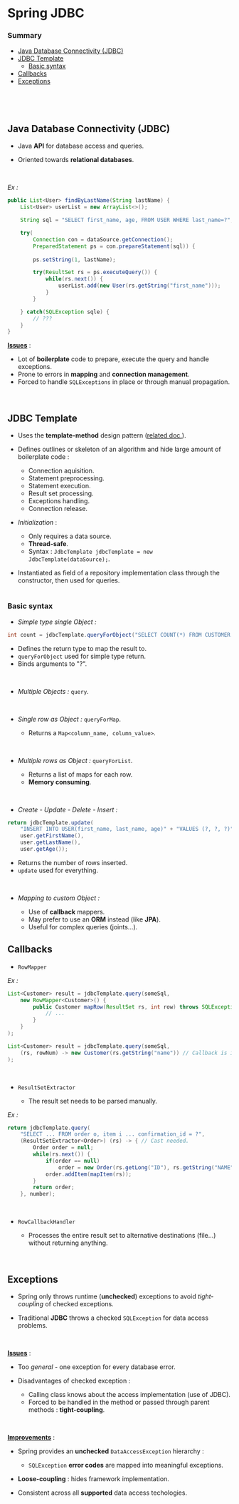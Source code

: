 # Spring JDBC

### Summary

- [Java Database Connectivity (JDBC)](#java-database-connectivity-jdbc)
- [JDBC Template](#jdbc-template)
    - [Basic syntax](#basic-syntax)
- [Callbacks](#callbacks)
- [Exceptions](#exceptions)

#
<br>

## Java Database Connectivity (JDBC)

- Java **API** for database access and queries.

- Oriented towards **relational databases**.

<br>

*Ex :*

``` java
public List<User> findByLastName(String lastName) {
    List<User> userList = new ArrayList<>();

    String sql = "SELECT first_name, age, FROM USER WHERE last_name=?";

    try(
        Connection con = dataSource.getConnection();
        PreparedStatement ps = con.prepareStatement(sql)) {
        
        ps.setString(1, lastName);

        try(ResultSet rs = ps.executeQuery()) {
            while(rs.next()) {
                userList.add(new User(rs.getString("first_name")));
            }
        }

    } catch(SQLException sqle) {
        // ???
    }
}
```
**<u>Issues</u>** :

- Lot of **boilerplate** code to prepare, execute the query and handle exceptions.
- Prone to errors in **mapping** and **connection management**.
- Forced to handle `SQLExceptions` in place or through manual propagation.

<br>

## JDBC Template

- Uses the **template-method** design pattern ([related doc.](../java/designPatterns.md)).

- Defines outlines or skeleton of an algorithm and hide large amount of boilerplate code :

    - Connection aquisition.
    - Statement preprocessing.
    - Statement execution.
    - Result set processing.
    - Exceptions handling.
    - Connection release.

- *Initialization* :

    - Only requires a data source.
    - **Thread-safe**.
    - Syntax : `JdbcTemplate jdbcTemplate = new JdbcTemplate(dataSource);`.

- Instantiated as field of a repository implementation class through the constructor, then used for queries.

#
### Basic syntax

- *Simple type single Object :*

``` java
int count = jdbcTemplate.queryForObject("SELECT COUNT(*) FROM CUSTOMER WHERE age > ?", Integer.class, age);
```
- Defines the return type to map the result to.
- `queryForObject` used for simple type return.
- Binds arguments to "?".

<br>

- *Multiple Objects :* `query`.

<br>

- *Single row as Object :* `queryForMap`.

    - Returns a `Map<column_name, column_value>`.

<br>

- *Multiple rows as Object :* `queryForList`.

    - Returns a list of maps for each row.
    - **Memory consuming**.

<br>

- *Create - Update - Delete - Insert :*

``` java
return jdbcTemplate.update(
    "INSERT INTO USER(first_name, last_name, age)" + "VALUES (?, ?, ?)", 
    user.getFirstName(),
    user.getLastName(),
    user.getAge());
```
- Returns the number of rows inserted.
- `update` used for everything.

<br>

- *Mapping to custom Object :*

    - Use of **callback** mappers.
    - May prefer to use an **ORM** instead (like **JPA**).
    - Useful for complex queries (joints...).

## Callbacks

- `RowMapper`

*Ex :*

``` java
List<Customer> result = jdbcTemplate.query(someSql,
    new RowMapper<Customer>() {
        public Customer mapRow(ResultSet rs, int row) throws SQLException {
            // ...
        }
    }
);
```
``` java
List<Customer> result = jdbcTemplate.query(someSql,
    (rs, rowNum) -> new Customer(rs.getString("name")) // Callback is iterated over rows in case of list.
);
```
<br>

- `ResultSetExtractor`

    - The result set needs to be parsed manually. 

*Ex :*

``` java
return jdbcTemplate.query(
    "SELECT ... FROM order o, item i ... confirmation_id = ?",
    (ResultSetExtractor<Order>) (rs) -> { // Cast needed.
        Order order = null;
        while(rs.next()) {
            if(order == null)
                order = new Order(rs.getLong("ID"), rs.getString("NAME"));
            order.addItem(mapItem(rs));
        }
        return order;
    }, number);
```
<br>

- `RowCallbackHandler`

    - Processes the entire result set to alternative destinations (file...) without returning anything.

<br>

## Exceptions

- Spring only throws runtime (**unchecked**) exceptions to avoid *tight-coupling* of checked exceptions.

- Traditional **JDBC** throws a checked `SQLException` for data access problems.

<br>

**<u>Issues</u>** :

- Too *general* - one exception for every database error.

- Disadvantages of checked exception :

    - Calling class knows about the access implementation (use of JDBC).
    - Forced to be handled in the method or passed through parent methods : **tight-coupling**.

<br>

**<u>Improvements</u>** :

- Spring provides an **unchecked** `DataAccessException` hierarchy :

    - `SQLException` **error codes** are mapped into meaningful exceptions.

- **Loose-coupling** : hides framework implementation.

- Consistent across all **supported** data access techologies.